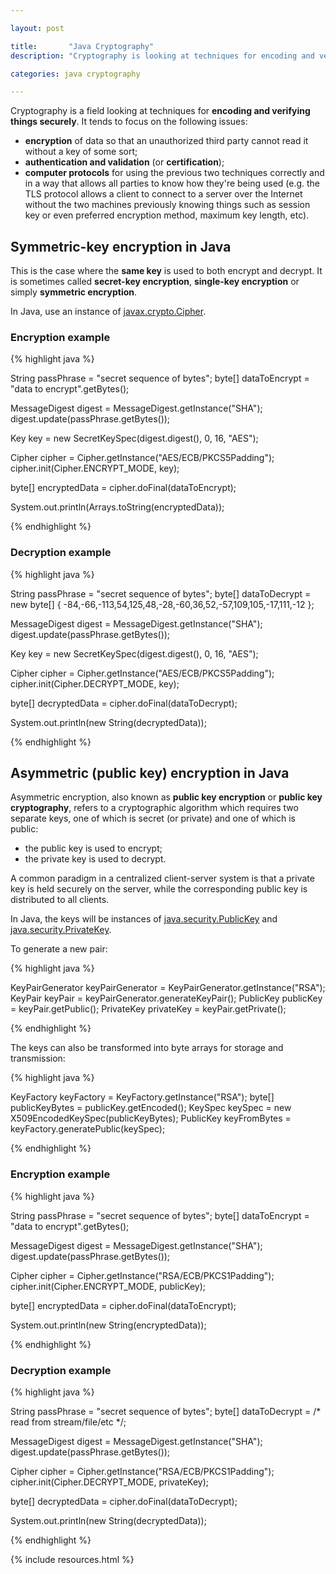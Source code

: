 ```yaml
---

layout: post

title:       "Java Cryptography"
description: "Cryptography is looking at techniques for encoding and verifying things securely. It tends to focus on encryption, authentication and computer protocols."

categories: java cryptography

---
```



Cryptography is a field looking at techniques for **encoding and verifying things securely**.
It tends to focus on the following issues:
- **encryption** of data so that an unauthorized third party cannot read it without a key of some sort;
- **authentication and validation** (or **certification**);
- **computer protocols** for using the previous two techniques correctly and in a way that allows all parties to know how they're being used (e.g. the TLS protocol allows a client to connect to a server over the Internet without the two machines previously knowing things such as session key or even preferred encryption method, maximum key length, etc).


## Symmetric-key encryption in Java

This is the case where the **same key** is used to both encrypt and decrypt.
It is sometimes called **secret-key encryption**, **single-key encryption** or simply **symmetric encryption**.

In Java, use an instance of [javax.crypto.Cipher](http://docs.oracle.com/javase/7/docs/api/javax/crypto/Cipher.html).

### Encryption example

{% highlight java %}

String passPhrase = "secret sequence of bytes";
byte[] dataToEncrypt = "data to encrypt".getBytes();

MessageDigest digest = MessageDigest.getInstance("SHA");
digest.update(passPhrase.getBytes());

Key key = new SecretKeySpec(digest.digest(), 0, 16, "AES");

Cipher cipher = Cipher.getInstance("AES/ECB/PKCS5Padding");
cipher.init(Cipher.ENCRYPT_MODE, key);

byte[] encryptedData = cipher.doFinal(dataToEncrypt);

System.out.println(Arrays.toString(encryptedData));

{% endhighlight %}


### Decryption example

{% highlight java %}

String passPhrase = "secret sequence of bytes";
byte[] dataToDecrypt = new byte[] { -84,-66,-113,54,125,48,-28,-60,36,52,-57,109,105,-17,111,-12 };

MessageDigest digest = MessageDigest.getInstance("SHA");
digest.update(passPhrase.getBytes());

Key key = new SecretKeySpec(digest.digest(), 0, 16, "AES");

Cipher cipher = Cipher.getInstance("AES/ECB/PKCS5Padding");
cipher.init(Cipher.DECRYPT_MODE, key);

byte[] decryptedData = cipher.doFinal(dataToDecrypt);

System.out.println(new String(decryptedData));

{% endhighlight %}


## Asymmetric (public key) encryption in Java

Asymmetric encryption, also known as **public key encryption** or **public key cryptography**, refers to a cryptographic algorithm which requires two separate keys, one of which is secret (or private) and one of which is public:
- the public key is used to encrypt;
- the private key is used to decrypt.

A common paradigm in a centralized client-server system is that a private key is held securely on the server, while the corresponding public key is distributed to all clients.

In Java, the keys will be instances of [java.security.PublicKey](http://docs.oracle.com/javase/7/docs/api/java/security/PublicKey.html) and [java.security.PrivateKey](http://docs.oracle.com/javase/7/docs/api/java/security/PrivateKey.html).

To generate a new pair:

{% highlight java %}

KeyPairGenerator keyPairGenerator = KeyPairGenerator.getInstance("RSA");
KeyPair keyPair = keyPairGenerator.generateKeyPair();
PublicKey publicKey = keyPair.getPublic();
PrivateKey privateKey = keyPair.getPrivate();

{% endhighlight %}

The keys can also be transformed into byte arrays for storage and transmission:

{% highlight java %}

KeyFactory keyFactory = KeyFactory.getInstance("RSA");
byte[] publicKeyBytes = publicKey.getEncoded();
KeySpec keySpec = new X509EncodedKeySpec(publicKeyBytes);
PublicKey keyFromBytes = keyFactory.generatePublic(keySpec);

{% endhighlight %}


### Encryption example

{% highlight java %}

String passPhrase = "secret sequence of bytes";
byte[] dataToEncrypt = "data to encrypt".getBytes();

MessageDigest digest = MessageDigest.getInstance("SHA");
digest.update(passPhrase.getBytes());

Cipher cipher = Cipher.getInstance("RSA/ECB/PKCS1Padding");
cipher.init(Cipher.ENCRYPT_MODE, publicKey);

byte[] encryptedData = cipher.doFinal(dataToEncrypt);

System.out.println(new String(encryptedData));

{% endhighlight %}

### Decryption example

{% highlight java %}

String passPhrase = "secret sequence of bytes";
byte[] dataToDecrypt = /* read from stream/file/etc */;

MessageDigest digest = MessageDigest.getInstance("SHA");
digest.update(passPhrase.getBytes());

Cipher cipher = Cipher.getInstance("RSA/ECB/PKCS1Padding");
cipher.init(Cipher.DECRYPT_MODE, privateKey);

byte[] decryptedData = cipher.doFinal(dataToDecrypt);

System.out.println(new String(decryptedData));

{% endhighlight %}


{% include resources.html %}
